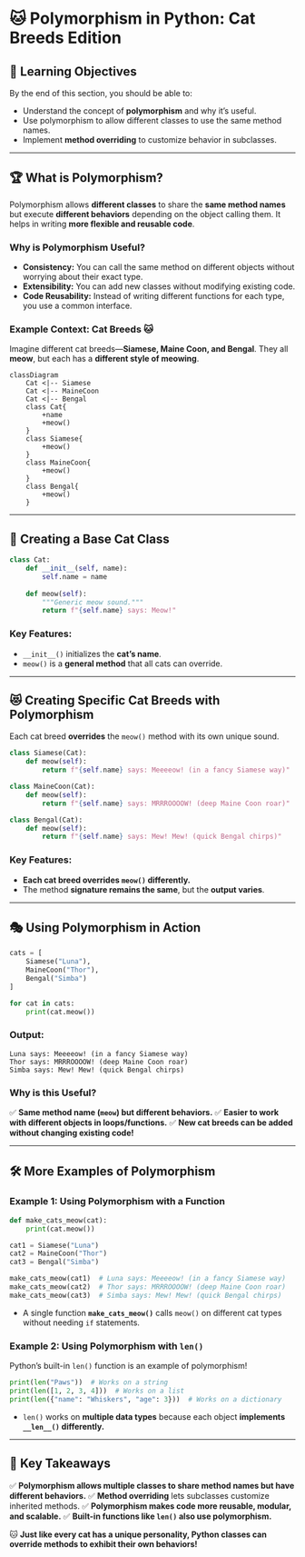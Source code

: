 # 🐱 **Polymorphism in Python: Cat Breeds Edition**

## 🚀 **Learning Objectives**
By the end of this section, you should be able to:
- Understand the concept of **polymorphism** and why it’s useful.
- Use polymorphism to allow different classes to use the same method names.
- Implement **method overriding** to customize behavior in subclasses.

---

## 🏆 **What is Polymorphism?**
Polymorphism allows **different classes** to share the **same method names** but execute **different behaviors** depending on the object calling them. It helps in writing **more flexible and reusable code**.

### **Why is Polymorphism Useful?**
- **Consistency:** You can call the same method on different objects without worrying about their exact type.
- **Extensibility:** You can add new classes without modifying existing code.
- **Code Reusability:** Instead of writing different functions for each type, you use a common interface.

### **Example Context: Cat Breeds 🐱**
Imagine different cat breeds—**Siamese, Maine Coon, and Bengal**. They all **meow**, but each has a **different style of meowing**.

```mermaid
classDiagram
    Cat <|-- Siamese
    Cat <|-- MaineCoon
    Cat <|-- Bengal
    class Cat{
        +name
        +meow()
    }
    class Siamese{
        +meow()
    }
    class MaineCoon{
        +meow()
    }
    class Bengal{
        +meow()
    }
```

---

## 🐾 **Creating a Base Cat Class**
```python
class Cat:
    def __init__(self, name):
        self.name = name
    
    def meow(self):
        """Generic meow sound."""
        return f"{self.name} says: Meow!"
```
### **Key Features:**
- `__init__()` initializes the **cat’s name**.
- `meow()` is a **general method** that all cats can override.

---

## 😻 **Creating Specific Cat Breeds with Polymorphism**
Each cat breed **overrides** the `meow()` method with its own unique sound.

```python
class Siamese(Cat):
    def meow(self):
        return f"{self.name} says: Meeeeow! (in a fancy Siamese way)"
```

```python
class MaineCoon(Cat):
    def meow(self):
        return f"{self.name} says: MRRROOOOW! (deep Maine Coon roar)"
```

```python
class Bengal(Cat):
    def meow(self):
        return f"{self.name} says: Mew! Mew! (quick Bengal chirps)"
```

### **Key Features:**
- **Each cat breed overrides `meow()` differently.**
- The method **signature remains the same**, but the **output varies**.

---

## 🎭 **Using Polymorphism in Action**
```python
cats = [
    Siamese("Luna"),
    MaineCoon("Thor"),
    Bengal("Simba")
]

for cat in cats:
    print(cat.meow())
```
### **Output:**
```shell
Luna says: Meeeeow! (in a fancy Siamese way)
Thor says: MRRROOOOW! (deep Maine Coon roar)
Simba says: Mew! Mew! (quick Bengal chirps)
```

### **Why is this Useful?**
✅ **Same method name (`meow`) but different behaviors.**
✅ **Easier to work with different objects in loops/functions.**
✅ **New cat breeds can be added without changing existing code!**

---

## 🛠 **More Examples of Polymorphism**
### **Example 1: Using Polymorphism with a Function**
```python
def make_cats_meow(cat):
    print(cat.meow())

cat1 = Siamese("Luna")
cat2 = MaineCoon("Thor")
cat3 = Bengal("Simba")

make_cats_meow(cat1)  # Luna says: Meeeeow! (in a fancy Siamese way)
make_cats_meow(cat2)  # Thor says: MRRROOOOW! (deep Maine Coon roar)
make_cats_meow(cat3)  # Simba says: Mew! Mew! (quick Bengal chirps)
```
- A single function **`make_cats_meow()`** calls `meow()` on different cat types without needing `if` statements.

### **Example 2: Using Polymorphism with `len()`**
Python’s built-in `len()` function is an example of polymorphism!
```python
print(len("Paws"))  # Works on a string
print(len([1, 2, 3, 4]))  # Works on a list
print(len({"name": "Whiskers", "age": 3}))  # Works on a dictionary
```
- `len()` works on **multiple data types** because each object **implements `__len__()` differently.**

---

## 📌 **Key Takeaways**
✅ **Polymorphism allows multiple classes to share method names but have different behaviors.**
✅ **Method overriding** lets subclasses customize inherited methods.
✅ **Polymorphism makes code more reusable, modular, and scalable.**
✅ **Built-in functions like `len()` also use polymorphism.**

🐱 **Just like every cat has a unique personality, Python classes can override methods to exhibit their own behaviors!**
